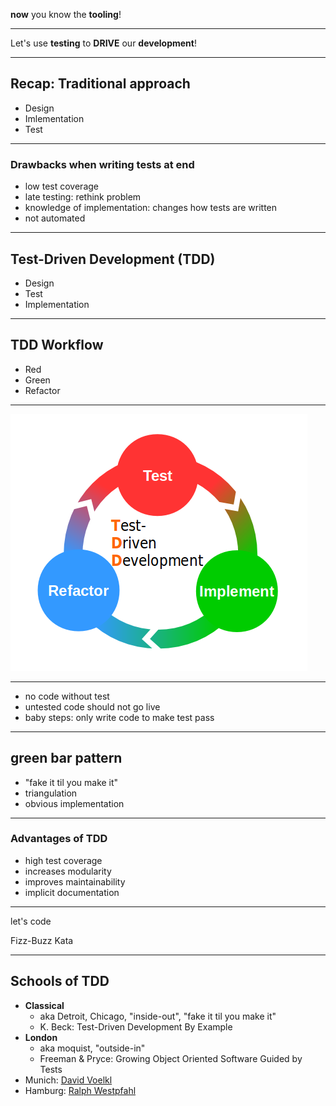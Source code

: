 **now** you know the **tooling**!

---

Let's use **testing** to **DRIVE** our **development**!

---

## Recap: Traditional approach

- Design
- Imlementation
- Test

---

### Drawbacks when writing tests at end

- low test coverage
- late testing: rethink problem
- knowledge of implementation: changes how tests are written
- not automated

---

## Test-Driven Development (TDD)

- Design
- Test
- Implementation

---

## TDD Workflow

- Red
- Green
- Refactor

---

![tdd-cycle](images/TDD.png)

---

- no code without test
- untested code should not go live
- baby steps: only write code to make test pass

---

## green bar pattern 

- "fake it til you make it"
- triangulation
- obvious implementation

---

### Advantages of TDD

- high test coverage
- increases modularity
- improves maintainability
- implicit documentation

---

let's code

Fizz-Buzz Kata

---

## Schools of TDD

- **Classical**
  - aka Detroit, Chicago, "inside-out", "fake it til you make it"
  - K. Beck: Test-Driven Development By Example
- **London** 
  - aka moquist, "outside-in"
  - Freeman & Pryce: Growing Object Oriented Software Guided by Tests
- Munich: [David Voelkl](https://www.youtube.com/watch?v=n62HN2DHDEU)
- Hamburg: [Ralph Westpfahl](https://ralfw.de/2019/07/hamburg-style-tdd/)
